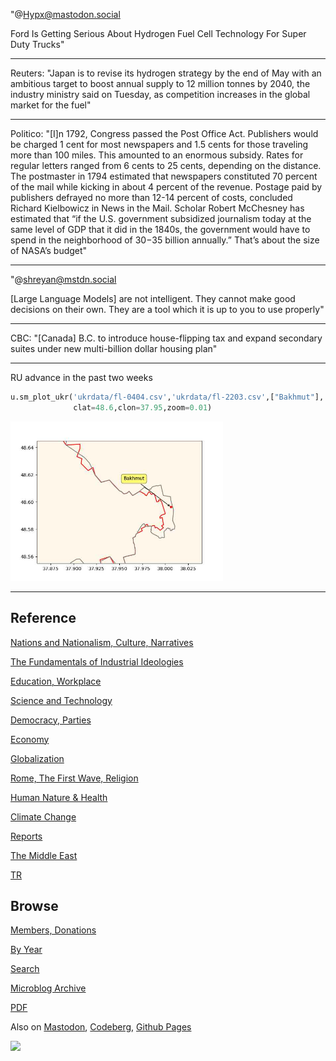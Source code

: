 
"@Hypx@mastodon.social

Ford Is Getting Serious About Hydrogen Fuel Cell Technology For Super
Duty Trucks"

---

Reuters: "Japan is to revise its hydrogen strategy by the end of May
with an ambitious target to boost annual supply to 12 million tonnes
by 2040, the industry ministry said on Tuesday, as competition
increases in the global market for the fuel"

---

Politico: "[I]n 1792, Congress passed the Post Office Act. Publishers
would be charged 1 cent for most newspapers and 1.5 cents for those
traveling more than 100 miles. This amounted to an enormous
subsidy. Rates for regular letters ranged from 6 cents to 25 cents,
depending on the distance. The postmaster in 1794 estimated that
newspapers constituted 70 percent of the mail while kicking in about 4
percent of the revenue. Postage paid by publishers defrayed no more
than 12-14 percent of costs, concluded Richard Kielbowicz in News in
the Mail. Scholar Robert McChesney has estimated that “if the
U.S. government subsidized journalism today at the same level of GDP
that it did in the 1840s, the government would have to spend in the
neighborhood of $30-$35 billion annually.” That’s about the size of
NASA’s budget"

---

"@shreyan@mstdn.social

[Large Language Models] are not intelligent. They cannot make good
decisions on their own. They are a tool which it is up to you to use
properly"

---

CBC: "[Canada] B.C. to introduce house-flipping tax and expand
secondary suites under new multi-billion dollar housing plan"

---

RU advance in the past two weeks

```python
u.sm_plot_ukr('ukrdata/fl-0404.csv','ukrdata/fl-2203.csv',["Bakhmut"],
              clat=48.6,clon=37.95,zoom=0.01)
```

<img width='340' src='mbl/2023/ukr-5.jpg'/> 

---

## Reference

[Nations and Nationalism, Culture, Narratives](0119/2013/02/nations-and-nationalism.html)

[The Fundamentals of Industrial Ideologies](0119/2011/04/fundamentals-of-industrial-ideologies.html)

[Education, Workplace](0119/2017/09/education-workplace.html)

[Science and Technology](0119/2018/09/science-technology.html)

[Democracy, Parties](0119/2016/11/democracy.html)

[Economy](2021/01/economy.html)

[Globalization](0119/2018/09/globalization.html)

[Rome, The First Wave, Religion](0119/2017/12/rome.html)

[Human Nature & Health](2020/07/human-nature.html)

[Climate Change](2022/01/climate.html)

[Reports](2021/01/reports.html)

[The Middle East](0119/2019/07/middleeast.html)

[TR](../tr/index.html)

## Browse

[Members, Donations](2022/08/members.html)

[By Year](years.html)

[Search](search.html)

[Microblog Archive](mbl/index.html)

[PDF](https://drive.google.com/uc?export=view&id=1FSi-1MnqXVq_PVTEXzzflwN8-7h92N_R)

Also on 
[Mastodon](https://masto.ai/@muratk3n),
[Codeberg](https://muratk5n.codeberg.page/en/),
[Github Pages](https://muratk5n.github.io/thirdwave/en/)

<img src='https://drive.google.com/uc?export=view&id=1zsIeciFSvlr-sWB84Tc0mfZ_NYqn9VQx'/> 

